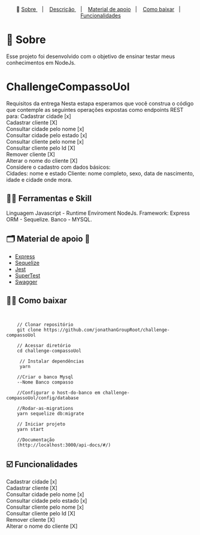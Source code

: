 <p align="center">🎉
  <a href="#-sobre"> Sobre </a>&nbsp;&nbsp;&nbsp;|&nbsp;&nbsp;&nbsp;
  <a href="#-challenge-compasso-uol"> Descrição </a>&nbsp;&nbsp;&nbsp;|&nbsp;&nbsp;&nbsp;
  <a href="#-material-de-apoio">Material de apoio</a>&nbsp;&nbsp;&nbsp;|&nbsp;&nbsp;&nbsp;
  <a href="#-como-baixar">Como baixar</a>&nbsp;&nbsp;&nbsp;|&nbsp;&nbsp;&nbsp;
  <a href="#️-funcionalidades">Funcionalidades</a>
</p>

# 🔖 Sobre

Esse projeto foi desenvolvido com o objetivo de ensinar testar meus conhecimentos em NodeJs.

# ChallengeCompassoUol
Requisitos da entrega Nesta estapa esperamos que você construa o código que contemple as seguintes operações expostas como endpoints REST para: 
    Cadastrar cidade [x] <br/>
    Cadastrar cliente [X]<br/>
    Consultar cidade pelo nome [x]<br/>
    Consultar cidade pelo estado [x]<br/>
    Consultar cliente pelo nome [x]<br/>
    Consultar cliente pelo Id [X]<br/>
    Remover cliente [X]<br/>
    Alterar o nome do cliente [X]<br/>
    Considere o cadastro com dados básicos:  
    Cidades: nome e estado 
    Cliente: nome completo, sexo, data de nascimento, idade e cidade onde mora.



## ✍🏻 Ferramentas e Skill

Linguagem Javascript - Runtime Enviroment NodeJs.
Framework: Express
ORM - Sequelize.
Banco - MYSQL.


## 🗂 Material de apoio 📃

- [Express](http://expressjs.com/)
- [Sequelize](https://sequelize.org/)
- [Jest](https://jestjs.io/pt-BR/)
- [SuperTest](https://www.npmjs.com/package/supertest)
- [Swagger](https://swagger.io/)

## 👍🏻 Como baixar

```
    

    // Clonar repositório
    git clone https://github.com/jonathanGroupRoot/challenge-compassoUol

    // Acessar diretório
    cd challenge-compassoUol

     // Instalar dependências
     yarn

    //Criar o banco Mysql
    --Nome Banco compasso

    //Configurar o host-do-banco em challenge-compassoUol/config/database

    //Rodar-as-migrations
    yarn sequelize db:migrate

    // Iniciar projeto
    yarn start

    //Documentação
    (http://localhost:3000/api-docs/#/)
```
## ☑️ Funcionalidades

Cadastrar cidade [x] <br/>
Cadastrar cliente [X]<br/>
Consultar cidade pelo nome [x]<br/>
Consultar cidade pelo estado [x]<br/>
Consultar cliente pelo nome [x]<br/>
Consultar cliente pelo Id [X]<br/>
Remover cliente [X]<br/>
Alterar o nome do cliente [X]<br/>

